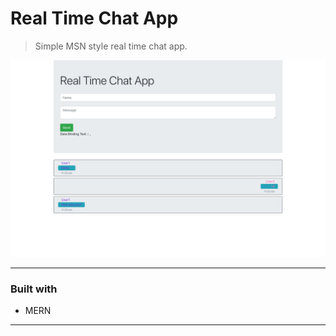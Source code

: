 # Real Time Chat App

> Simple MSN style real time chat app.

<img src='./docs/images/sample-display.png'>

---

### Built with

- MERN

---

